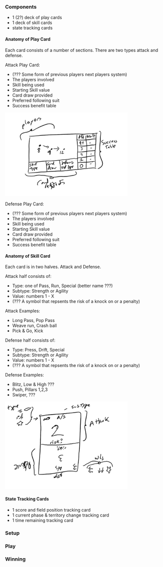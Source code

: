 ### Components

* 1 (2?) deck of play cards
* 1 deck of skill cards
* state tracking cards

#### Anatomy of Play Card
Each card consists of a number of sections. There are two types attack and defense.

Attack Play Card:
* (??? Some form of previous players next players system)
* The players involved
* Skill being used
* Starting Skill value
* Card draw provided
* Preferred following suit
* Success benefit table

<img src="RugbyPlayCardExample.png" alt="rugbyPlayCardExample" width="400"/>


Defense Play Card:
* (??? Some form of previous players next players system)
* The players involved
* Skill being used
* Starting Skill value
* Card draw provided
* Preferred following suit
* Success benefit table

#### Anatomy of Skill Card

Each card is in two halves. Attack and Defense.

Attack half consists of:
* Type: one of Pass, Run, Special (better name ???)
* Subtype: Strength or Agility
* Value: numbers 1 - X
* (??? A symbol that repsents the risk of a knock on or a penalty)

Attack Examples:
* Long Pass, Pop Pass
* Weave run, Crash ball
* Pick & Go, Kick

Defense half consists of:
* Type: Press, Drift, Special
* Subtype: Strength or Agility
* Value: numbers 1 - X
* (??? A symbol that repsents the risk of a knock on or a penalty)

Defense Examples:
* Blitz, Low & High ???
* Push, Pillars 1,2,3
* Swiper, ???

<img src="rugbySkillCardExample1.png" alt="rugbySkillCardExample" width="400"/>

#### State Tracking Cards

* 1 score and field position tracking card
* 1 current phase & territory change tracking card
* 1 time remaining tracking card

### Setup 

### Play

### Winning
